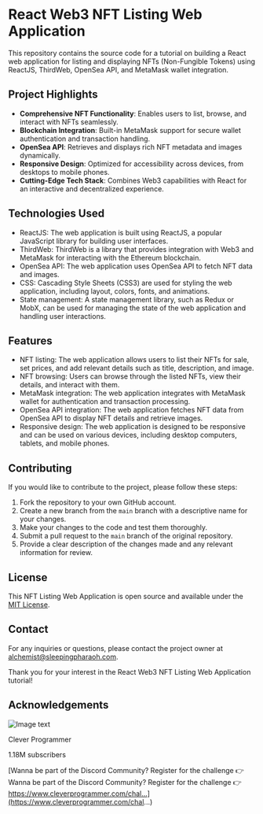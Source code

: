 # React Web3 NFT Listing Web Application

This repository contains the source code for a tutorial on building a React web application for listing and displaying NFTs (Non-Fungible Tokens) using ReactJS, ThirdWeb, OpenSea API, and MetaMask wallet integration.

## Project Highlights
- **Comprehensive NFT Functionality**: Enables users to list, browse, and interact with NFTs seamlessly.  
- **Blockchain Integration**: Built-in MetaMask support for secure wallet authentication and transaction handling.  
- **OpenSea API**: Retrieves and displays rich NFT metadata and images dynamically.  
- **Responsive Design**: Optimized for accessibility across devices, from desktops to mobile phones.  
- **Cutting-Edge Tech Stack**: Combines Web3 capabilities with React for an interactive and decentralized experience.  

## Technologies Used

- ReactJS: The web application is built using ReactJS, a popular JavaScript library for building user interfaces.
- ThirdWeb: ThirdWeb is a library that provides integration with Web3 and MetaMask for interacting with the Ethereum blockchain.
- OpenSea API: The web application uses OpenSea API to fetch NFT data and images.
- CSS: Cascading Style Sheets (CSS3) are used for styling the web application, including layout, colors, fonts, and animations.
- State management: A state management library, such as Redux or MobX, can be used for managing the state of the web application and handling user interactions.

## Features

- NFT listing: The web application allows users to list their NFTs for sale, set prices, and add relevant details such as title, description, and image.
- NFT browsing: Users can browse through the listed NFTs, view their details, and interact with them.
- MetaMask integration: The web application integrates with MetaMask wallet for authentication and transaction processing.
- OpenSea API integration: The web application fetches NFT data from OpenSea API to display NFT details and retrieve images.
- Responsive design: The web application is designed to be responsive and can be used on various devices, including desktop computers, tablets, and mobile phones.

## Contributing

If you would like to contribute to the project, please follow these steps:

1. Fork the repository to your own GitHub account.
2. Create a new branch from the `main` branch with a descriptive name for your changes.
3. Make your changes to the code and test them thoroughly.
4. Submit a pull request to the `main` branch of the original repository.
5. Provide a clear description of the changes made and any relevant information for review.

## License

This NFT Listing Web Application is open source and available under the [MIT License](LICENSE).

## Contact

For any inquiries or questions, please contact the project owner at [alchemist@sleepingpharaoh.com](mailto:alchemist@sleepingpharaoh.com).

Thank you for your interest in the React Web3 NFT Listing Web Application tutorial!


## Acknowledgements

![Image text](https://yt3.ggpht.com/ytc/AMLnZu_GS4vuibuZjr4ZBgVr97RrriUQrrhqeyWQWqMYfQ=s176-c-k-c0x00ffffff-no-rj)

Clever Programmer

1.18M subscribers

[Wanna be part of the Discord Community? Register for the challenge 👉  Wanna be part of the Discord Community? Register for the challenge 👉  https://www.cleverprogrammer.com/chal...](https://www.cleverprogrammer.com/chal...)

